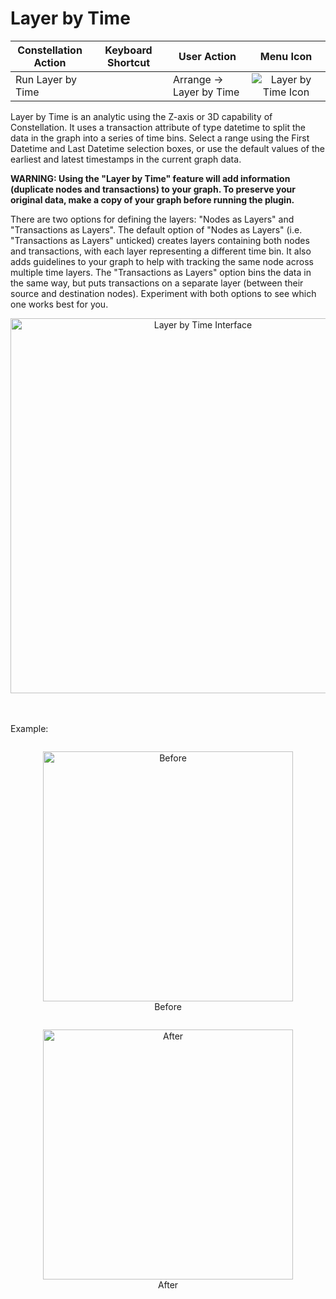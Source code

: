 # Layer by Time

<table class="table table-striped">
<colgroup>
<col style="width: 25%" />
<col style="width: 25%" />
<col style="width: 25%" />
<col style="width: 25%" />
</colgroup>
<thead>
<tr class="header">
<th>Constellation Action</th>
<th>Keyboard Shortcut</th>
<th>User Action</th>
<th style="text-align: center;">Menu Icon</th>
</tr>
</thead>
<tbody>
<tr class="odd">
<td>Run Layer by Time</td>
<td></td>
<td>Arrange -&gt; Layer by Time</td>
<td style="text-align: center;"><img src="../ext/docs/CoreArrangementPlugins/resources/layerByTime.png" alt="Layer by Time Icon" /></td>
</tr>
</tbody>
</table>

Layer by Time is an analytic using the Z-axis or 3D capability of
Constellation. It uses a transaction attribute of type datetime to split
the data in the graph into a series of time bins. Select a range using
the First Datetime and Last Datetime selection boxes, or use the default
values of the earliest and latest timestamps in the current graph data.

**WARNING: Using the "Layer by Time" feature will add information
(duplicate nodes and transactions) to your graph. To preserve your
original data, make a copy of your graph before running the plugin.**

There are two options for defining the layers: "Nodes as Layers" and
"Transactions as Layers". The default option of "Nodes as Layers" (i.e.
"Transactions as Layers" unticked) creates layers containing both nodes
and transactions, with each layer representing a different time bin. It
also adds guidelines to your graph to help with tracking the same node
across multiple time layers. The "Transactions as Layers" option bins
the data in the same way, but puts transactions on a separate layer
(between their source and destination nodes). Experiment with both
options to see which one works best for you.

<div style="text-align: center">
    <img height=600 src="../ext/docs/CoreArrangementPlugins/resources/layer_by_time_parameters_gui_screenshot.png" alt="Layer by Time Interface" />
</div>
<br />
<br />

Example:

<div style="text-align: center">
    <figure style = "display: inline-block">
        <img height=400 src="../ext/docs/CoreArrangementPlugins/resources/BeforeLayer.png" alt="Before" />
        <figcaption>Before</figcaption>
    </figure>
    <figure style = "display: inline-block">
        <img height=400 src="../ext/docs/CoreArrangementPlugins/resources/AfterLayer.png" alt="After" />
        <figcaption>After</figcaption>
    </figure>
</div>